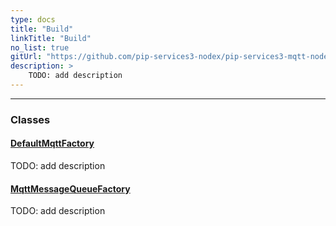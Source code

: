 ```yaml
---
type: docs
title: "Build"
linkTitle: "Build"
no_list: true
gitUrl: "https://github.com/pip-services3-nodex/pip-services3-mqtt-nodex"
description: >
    TODO: add description
---
```

---
<div class="module-body"> 

### Classes

#### [DefaultMqttFactory](default_mqtt_factory)
TODO: add description

#### [MqttMessageQueueFactory](mqtt_message_queue_factory)
TODO: add description


</div>

